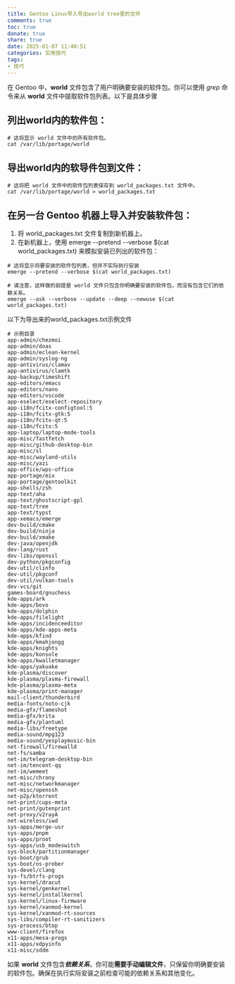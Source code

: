 ```yaml
---
title: Gentoo Linux导入导出world tree里的文件
comments: true
toc: true
donate: true
share: true
date: 2025-01-07 11:40:51
categories: 实用技巧
tags:
- 技巧
---
```

在 Gentoo 中，**world** 文件包含了用户明确要安装的软件包。你可以使用 *grep* 命令来从 **world** 文件中提取软件包列表。以下是具体步骤

## 列出world内的软件包：

```shell
# 这将显示 world 文件中的所有软件包。
cat /var/lib/portage/world
```

## 导出world内的软导件包到文件：

```shell
# 这将把 world 文件中的软件包列表保存到 world_packages.txt 文件中。
cat /var/lib/portage/world > world_packages.txt
```

## 在另一台 Gentoo 机器上导入并安装软件包：

1. 将 world_packages.txt 文件复制到新机器上。
2. 在新机器上，使用 emerge --pretend --verbose $(cat world_packages.txt) 来模拟安装已列出的软件包：

```shell
# 这将显示将要安装的软件包列表，但并不实际执行安装
emerge --pretend --verbose $(cat world_packages.txt)

# 请注意，这样做的前提是 world 文件只包含你明确要安装的软件包，而没有包含它们的依赖关系。
emerge --ask --verbose --update --deep --newuse $(cat world_packages.txt)
```

以下为导出来的world_packages.txt示例文件

```shell
# 示例目录
app-admin/chezmoi
app-admin/doas
app-admin/eclean-kernel
app-admin/syslog-ng
app-antivirus/clamav
app-antivirus/clamtk
app-backup/timeshift
app-editors/emacs
app-editors/nano
app-editors/vscode
app-eselect/eselect-repository
app-i18n/fcitx-configtool:5
app-i18n/fcitx-gtk:5
app-i18n/fcitx-qt:5
app-i18n/fcitx:5
app-laptop/laptop-mode-tools
app-misc/fastfetch
app-misc/github-desktop-bin
app-misc/sl
app-misc/wayland-utils
app-misc/yazi
app-office/wps-office
app-portage/eix
app-portage/gentoolkit
app-shells/zsh
app-text/aha
app-text/ghostscript-gpl
app-text/tree
app-text/typst
app-xemacs/emerge
dev-build/cmake
dev-build/ninja
dev-build/xmake
dev-java/openjdk
dev-lang/rust
dev-libs/openssl
dev-python/pkgconfig
dev-util/clinfo
dev-util/pkgconf
dev-util/vulkan-tools
dev-vcs/git
games-board/gnuchess
kde-apps/ark
kde-apps/bovo
kde-apps/dolphin
kde-apps/filelight
kde-apps/incidenceeditor
kde-apps/kde-apps-meta
kde-apps/kfind
kde-apps/kmahjongg
kde-apps/knights
kde-apps/konsole
kde-apps/kwalletmanager
kde-apps/yakuake
kde-plasma/discover
kde-plasma/plasma-firewall
kde-plasma/plasma-meta
kde-plasma/print-manager
mail-client/thunderbird
media-fonts/noto-cjk
media-gfx/flameshot
media-gfx/krita
media-gfx/plantuml
media-libs/freetype
media-sound/mpg123
media-sound/yesplaymusic-bin
net-firewall/firewalld
net-fs/samba
net-im/telegram-desktop-bin
net-im/tencent-qq
net-im/wemeet
net-misc/chrony
net-misc/networkmanager
net-misc/openssh
net-p2p/ktorrent
net-print/cups-meta
net-print/gutenprint
net-proxy/v2rayA
net-wireless/iwd
sys-apps/merge-usr
sys-apps/pnpm
sys-apps/proot
sys-apps/usb_modeswitch
sys-block/partitionmanager
sys-boot/grub
sys-boot/os-prober
sys-devel/clang
sys-fs/btrfs-progs
sys-kernel/dracut
sys-kernel/genkernel
sys-kernel/installkernel
sys-kernel/linux-firmware
sys-kernel/xanmod-kernel
sys-kernel/xanmod-rt-sources
sys-libs/compiler-rt-sanitizers
sys-process/btop
www-client/firefox
x11-apps/mesa-progs
x11-apps/xdpyinfo
x11-misc/sddm
```

如果 **world** 文件包含***依赖关系***，你可能**需要手动编辑文件**，只保留你明确要安装的软件包。确保在执行实际安装之前检查可能的依赖关系和其他变化。
